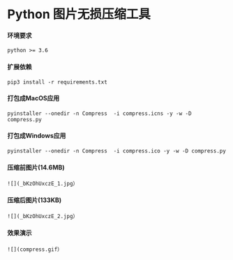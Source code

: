 #  Python 图片无损压缩工具

#### 环境要求
    python >= 3.6 

#### 扩展依赖
    pip3 install -r requirements.txt

#### 打包成MacOS应用
    pyinstaller --onedir -n Compress  -i compress.icns -y -w -D compress.py

#### 打包成Windows应用
    pyinstaller --onedir -n Compress  -i compress.ico -y -w -D compress.py

#### 压缩前图片(14.6MB)
    ![](_bKzOhUxczE_1.jpg）
    
#### 压缩后图片(133KB)
    ![](_bKzOhUxczE_2.jpg）
        
#### 效果演示
    ![](compress.gif）